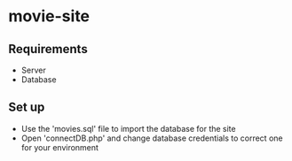 # movie-site

## Requirements
- Server
- Database
## Set up
 - Use the 'movies.sql' file to import the database for the site
 - Open 'connectDB.php' and change database credentials to correct one for your environment



